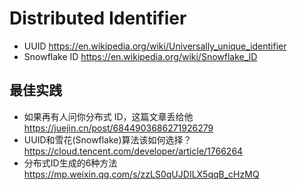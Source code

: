 # Distributed Identifier
- UUID https://en.wikipedia.org/wiki/Universally_unique_identifier
- Snowflake ID https://en.wikipedia.org/wiki/Snowflake_ID


## 最佳实践
- 如果再有人问你分布式 ID，这篇文章丢给他 https://juejin.cn/post/6844903686271926279
- UUID和雪花(Snowflake)算法该如何选择？https://cloud.tencent.com/developer/article/1766264
- 分布式ID生成的6种方法 https://mp.weixin.qq.com/s/zzLS0qUJDILX5qqB_cHzMQ
